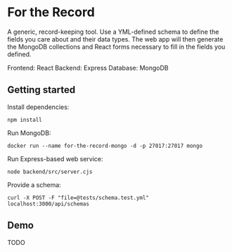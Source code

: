 # For the Record

A generic, record-keeping tool. Use a YML-defined schema to define the fields you care about and their data types.
The web app will then generate the MongoDB collections and React forms necessary to fill in the fields you defined.

Frontend: React
Backend: Express
Database: MongoDB

## Getting started

Install dependencies:

```
npm install
```

Run MongoDB:

```
docker run --name for-the-record-mongo -d -p 27017:27017 mongo
```

Run Express-based web service:

```
node backend/src/server.cjs
```

Provide a schema:

```
curl -X POST -F "file=@tests/schema.test.yml" localhost:3000/api/schemas
```

## Demo

TODO
